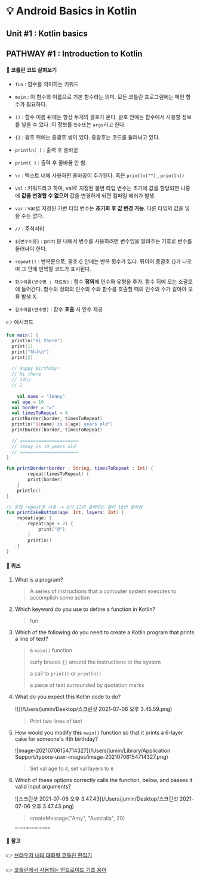 # 💡 Android Basics in Kotlin

## Unit #1 : Kotlin basics

## PATHWAY #1 : Introduction to Kotlin



#### 📌 코틀린 코드 살펴보기

- `fun` : 함수를 의미하는 키워드

- `main` : 이 함수의 이름으로 기본 함수라는 의미. 모든 코틀린 프로그램에는 메인 함수가 필요하다. 

- `()` : 함수 이름 뒤에는 항상 두개의 괄호가 온다. 괄호 안에는 함수에서 사용할 정보를 넣을 수 있다. 이 정보를 `인수`또는 `args`라고 한다.

- `{}` : 괄호 뒤에는 중괄호 쌍이 있다. 중괄호는 코드를 둘러싸고 있다.

- `println( )` :  출력 후 줄바꿈

- `print( )` : 출력 후 줄바꿈 안 함.

- `\n` : 텍스트 내에 사용하면 줄바꿈이 추가된다. 혹은 `println("")` , `println()`

- `val` : 키워드라고 하며, val로 지정된 불변 타입 변수는 초기에 값을 할당되면 나중에 **값을 변경할 수 없으며** 값을 변경하게 되면 컴파일 에러가 발생. 

- `var` : var로 지정된 가변 타입 변수는 **초기화 후 값 변경 가능**. 다른 타입의 값을 넣을 수는 없다.

- `//` : 주석처리

- `${변수이름}` : print 문 내에서 변수를 사용하려면 변수임을 알려주는 기호로 변수를 둘러싸야 한다.  

- `repeat()` : 반복문으로, 괄호 () 안에는 반복 횟수가 있다. 뒤이어 중괄호 {}가 나오며 그 안에 반복할 코드가 표시된다.

- `함수이름(변수명 : 자료형)` : 함수 **정의**에 인수와 유형을 추가. 함수 뒤에 오는 소괄호에 들어간다. 함수의 정의의 인수의 수와 함수를 호출할 때의 인수의 수가 같아야 오류 발생 X. 

- `함수이름(변수명)` : 함수 **호출** 시 인수 제공

  

👉 예시코드

```kotlin
fun main() {
  println("Hi there")
  print(1)
  print("하나\n")
  print(2)
  
  // Happy Birthday!
  // Hi there
  // 1하나
  // 2
  
	val name = "Jenny"
  val age = 10
  val border = "="
  val timesToRepeat = 4
  printBorder(border, timesToRepeat)
  println("${name} is ${age} years old") 
  printBorder(border, timesToRepeat)
  
  // ======================
  // Jenny is 10 years old
  // ======================
}

fun printBorder(border : String, timesToRepeat : Int) {
 		repeat(timesToRepeat) {
    	print(border)
    }
  	println()
}

// 중첩 repeat문 사용 -> @가 12번 출력되는 줄이 10번 출력됨
fun printCakeBottom(age: Int, layers: Int) {
    repeat(age) { 
        repeat(age + 2) {
            print("@")
        }
        println()
    }
}
```



#### 📌 퀴즈

1. What is a program?

   > A series of instructions that a computer system executes to accomplish some action

   

2. Which keyword do you use to define a function in Kotlin?

   > fun

   

3. Which of the following do you need to create a Kotlin program that prints a line of text?

   > a `main()` function
   >
   > curly braces `{}` around the instructions to the system
   >
   > a call to `print()` or `println()`
   >
   > a piece of text surrounded by quotation marks

   

4. What do you expect this Kotlin code to do?

   ![](/Users/jumin/Desktop/스크린샷 2021-07-06 오후 3.45.59.png)

   > Print two lines of text

   

5. How would you modify this `main()` function so that it prints a 6-layer cake for someone's 4th birthday?

   ![image-20210706154714327](/Users/jumin/Library/Application Support/typora-user-images/image-20210706154714327.png)

   > Set val age to `4`, set val layers to `6`

   

6. Which of these options correctly calls the function, below, and passes it valid input arguments?

   ![스크린샷 2021-07-06 오후 3.47.43](/Users/jumin/Desktop/스크린샷 2021-07-06 오후 3.47.43.png)

   > createMessage("Amy", "Australia", 20)

   
   
   <img src="/Users/jumin/Desktop/스크린샷 2021-07-05 오후 4.00.30.png" alt="스크린샷 2021-07-05 오후 4.00.30" style="zoom:40%;" />

#### 📌 참고

👉 [브라우저 내의 대화형 코틀린 편집기](https://developer.android.com/training/kotlinplayground) 

👉 [코틀린에서 사용되는 안드로이드 기초 용어]( https://developer.android.com/courses/android-basics-kotlin/android-basics-kotlin-vocab)

